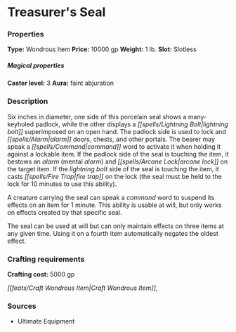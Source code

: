 ﻿---
Title: "Treasurer's Seal"
Type: "Wondrous Item"
Price: "10000 gp"
Weight: "1 lb."
Slot: "Slotless"
Caster level: "3"
Aura: "faint abjuration"
Description: |
  "Six inches in diameter, one side of this porcelain seal shows a many-keyholed padlock, while the other displays a lightning bolt superimposed on an open hand. The padlock side is used to lock and alarm doors, chests, and other portals. The bearer may speak a command word to activate it when holding it against a lockable item. If the padlock side of the seal is touching the item, it bestows an _alarm_ (mental alarm) and _arcane lock_ on the target item. If the lightning bolt side of the seal is touching the item, it casts _fire trap_ on the lock (the seal must be held to the lock for 10 minutes to use this ability).
  A creature carrying the seal can speak a command word to suspend its effects on an item for 1 minute. This ability is usable at will, but only works on effects created by that specific seal.
  The seal can be used at will but can only maintain effects on three items at any given time. Using it on a fourth item automatically negates the oldest effect."
Crafting cost: "5000 gp"
Sources: "['Ultimate Equipment']"
---

# Treasurer's Seal

### Properties

**Type:** Wondrous Item **Price:** 10000 gp **Weight:** 1 lb. **Slot:** Slotless

##### Magical properties

**Caster level:** 3 **Aura:** faint abjuration

### Description

Six inches in diameter, one side of this porcelain seal shows a many-keyholed padlock, while the other displays a _[[spells/Lightning Bolt|lightning bolt]]_ superimposed on an open hand. The padlock side is used to lock and _[[spells/Alarm|alarm]]_ doors, chests, and other portals. The bearer may speak a _[[spells/Command|command]]_ word to activate it when holding it against a lockable item. If the padlock side of the seal is touching the item, it bestows an _alarm_ (mental _alarm_) and _[[spells/Arcane Lock|arcane lock]]_ on the target item. If the _lightning bolt_ side of the seal is touching the item, it casts _[[spells/Fire Trap|fire trap]]_ on the lock (the seal must be held to the lock for 10 minutes to use this ability).

A creature carrying the seal can speak a _command_ word to suspend its effects on an item for 1 minute. This ability is usable at will, but only works on effects created by that specific seal.

The seal can be used at will but can only maintain effects on three items at any given time. Using it on a fourth item automatically negates the oldest effect.

### Crafting requirements

**Crafting cost:** 5000 gp

_[[feats/Craft Wondrous Item|Craft Wondrous Item]]_,

### Sources

* Ultimate Equipment